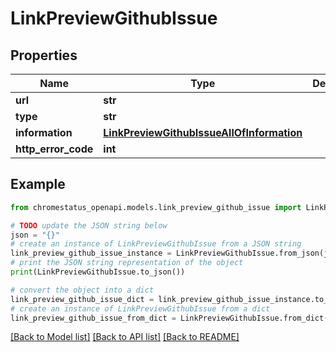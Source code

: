 # LinkPreviewGithubIssue


## Properties

Name | Type | Description | Notes
------------ | ------------- | ------------- | -------------
**url** | **str** |  | 
**type** | **str** |  | 
**information** | [**LinkPreviewGithubIssueAllOfInformation**](LinkPreviewGithubIssueAllOfInformation.md) |  | [optional] 
**http_error_code** | **int** |  | [optional] 

## Example

```python
from chromestatus_openapi.models.link_preview_github_issue import LinkPreviewGithubIssue

# TODO update the JSON string below
json = "{}"
# create an instance of LinkPreviewGithubIssue from a JSON string
link_preview_github_issue_instance = LinkPreviewGithubIssue.from_json(json)
# print the JSON string representation of the object
print(LinkPreviewGithubIssue.to_json())

# convert the object into a dict
link_preview_github_issue_dict = link_preview_github_issue_instance.to_dict()
# create an instance of LinkPreviewGithubIssue from a dict
link_preview_github_issue_from_dict = LinkPreviewGithubIssue.from_dict(link_preview_github_issue_dict)
```
[[Back to Model list]](../README.md#documentation-for-models) [[Back to API list]](../README.md#documentation-for-api-endpoints) [[Back to README]](../README.md)



